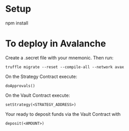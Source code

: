# Setup

npm install

# To deploy in Avalanche

Create a .secret file with your mnemonic. Then run:

    truffle migrate --reset --compile-all --network avax

On the Strategy Contract execute:

    doApprovals()

On the Vault Contract execute:

    setStrategy(<STRATEGY_ADDRESS>)

Your ready to deposit funds via the Vault Contract with

    deposit(<AMOUNT>)